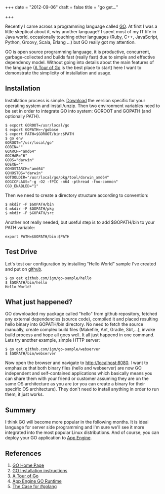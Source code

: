 +++
date = "2012-09-06"
draft = false
title = "go get..."

+++

Recently I came across a programming language called <a href="http://golang.org/" target="_blank">GO</a>. At first I was a little skeptical about it, why another language? I spent most of my IT life in Java world, occasionally touching other languages (Ruby, C++, JavaScript, Python, Groovy, Scala, Erlang ...) but GO really got my attention. 
<!--more-->

GO is open source programming language, it is productive, concurrent, garbage-collected and builds fast (really fast) due to simple and effective dependency model. Without going into details about the main features of the language (<a href="http://tour.golang.org/" target="_blank">A Tour of Go</a> is the best place to start) here I want to demonstrate the simplicity of installation and usage.

## Installation
Installation process is simple. <a href="http://golang.org/doc/install" target="_blank">Download</a> the version specific for your operating system and install/unzip. Then two environment variables need to be set in order to integrate GO into system: GOROOT and GOPATH (and optionally PATH).

	$ export GOROOT=/usr/local/go
	$ export GOPATH=~/gobase
	$ export PATH=$GOROOT/bin:$PATH
	$ go env
	GOROOT="/usr/local/go"
	GOBIN=""
	GOARCH="amd64"
	GOCHAR="6"
	GOOS="darwin"
	GOEXE=""
	GOHOSTARCH="amd64"
	GOHOSTOS="darwin"
	GOTOOLDIR="/usr/local/go/pkg/tool/darwin_amd64"
	GOGCCFLAGS="-g -O2 -fPIC -m64 -pthread -fno-common"
	CGO_ENABLED="1"

Then we need to create a directory structure according to convention:

	$ mkdir -P $GOPATH/bin
	$ mkdir -P $GOPATH/pkg
	$ mkdir -P $GOPATH/src

Another not really needed, but useful step is to add $GOPATH/bin to your PATH variable:

	export PATH=$GOPATH/bin:$PATH

## Test Drive
Let's test our configuration by installing "Hello World" sample I've created and put on <a href="https://github.com/igm/go-sample/blob/master/hello/hello.go" target="_blank">github</a>.

	$ go get github.com/igm/go-sample/hello
	$ $GOPATH/bin/hello
	Hello World!

## What just happened?
GO downloaded my package called "hello" from github repository, fetched any external dependencies (source code), compiled it and placed resulting hello binary into GOPATH/bin directory. No need to fetch the source manually, create complex build files (Makefile, Ant, Gradle, Sbt,...), invoke build process and hope all goes well. It all just happend in one command. Lets try another example, simple HTTP server:

	$ go get github.com/igm/go-sample/webserver
	$ $GOPATH/bin/webserver

Now open the browser and navigate to <a href="http://localhost:8080/" target="_blank">http://localhost:8080</a>. I want to emphasize that both binary files (hello and webserver) are now GO independent and self-contained applications which basically means you can share them with your friend or customer assuming they are on the same OS architecture as you are (or you can create a binary for their specific OS architecture). They don't need to install anything in order to run them, it just works.

## Summary
I think GO will become more popular in the following months. It is ideal language for server side programming and I'm sure we'll see it more integrated into the most popular Linux distributions. And of course, you can deploy your GO application to <a href="https://developers.google.com/appengine/docs/go/" target="_blank">App Engine</a>.

## References
1. <a href="http://golang.org/" target="_blank">GO Home Page</a>
2. <a href="http://golang.org/doc/install" target="_blank">GO Installation instructions</a>
3. <a _blank="_blank" href="http://tour.golang.org/" target="_blank">A Tour of Go</a>
4. <a _blank="_blank" href="https://developers.google.com/appengine/docs/go/" target="_blank">App Engine GO Runtime</a>
5. <a href="https://gist.github.com/3731476" target="_blank">The Case for #golang</a>


